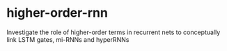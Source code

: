 # higher-order-rnn
Investigate the role of higher-order terms in recurrent nets to conceptually link LSTM gates, mi-RNNs and hyperRNNs
